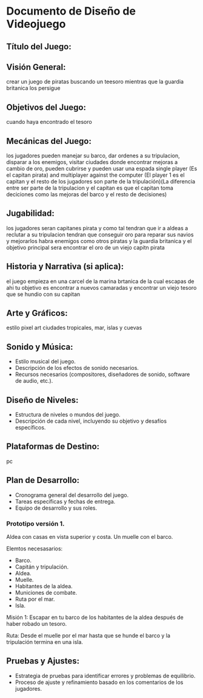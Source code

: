 # Documento de Diseño de Videojuego

## Título del Juego: 
<!-- [AGREGAR UN TÍTULO] -->


## Visión General: 
crear un juego de piratas buscando un teesoro mientras que la guardia britanica los persigue

<!-- DESCRIBIR AL PERSONA PRINCIPAL: CAPITÁN-->
<!-- DESCRIBIR A LOS PERSONAJES/ELEMENTOS SECUNDARIOS: TRIPULACIÓN -->
<!-- ¿EN QUÉ ESCENARIO SE DESARROLLA EL JUEGO? -->
<!-- HACER UN BOCETO DE LOS ELEMENTOS DEL ESCENARIO -->

## Objetivos del Juego:
cuando haya encontrado el tesoro
<!-- ¿EN DÓNDE SE ESCONDE EL TESORO Y QUÉ ES EL TESORO? -->

## Mecánicas del Juego:
los jugadores pueden manejar su barco, dar ordenes a su tripulacion, disparar a los enemigos, visitar ciudades donde encontrar mejoras a cambio de oro, pueden cubrirse y pueden usar una espada single player (Es el capitan pirata) and multiplayer against the computer (El player 1 es el capitan y el resto de los jugadores son parte de la tripulación)(La diferencia entre ser parte de la tripulacion y el capitan es que el capitan toma deciciones como las mejoras del barco y el resto de decisiones)

<!-- DESCRIBIR QUIÉNES SON LOS ENEMIGOS Y QUÉ HACEN PARA COMPLICAR LA MISIÓN DE ENCONTRAR EL TESORO -->
<!-- ELEGIR 2 CIUDADES PARA INICIAR A CREAR LOS ESCENARIOS -->
<!-- BOCETAR CÓMO ES EL BARCO Y LOS CAMINOS QUE SE PUEDEN NAVEGAR -->
<!-- BUSCAR IMÁGENES EN INTERNET PARA TENER REFERENCIAS -->

## Jugabilidad:
los jugadores seran capitanes pirata y como tal tendran que ir a aldeas a reclutar a su tripulacion tendran que conseguir oro para reparar sus navios y mejorarlos habra enemigos como otros piratas y la guardia britanica y el objetivo principal sera encontrar el oro de un viejo capitn pirata
<!-- DESCRIBIR UNA DINÁMICA DE JUEGO INICIAL: ¿CUÁL ES LA PRIMER MISIÓN? ¿CUÁL ES LA PRIMERA RECOMPENSA? ¿CUÁLES CON LOS OBSTÁCULOS QUE SE VA A ENCONTRAR EL PERSONA PRINCIPAL? ¿CÓMO ES LA RUTA QUE SIGUE? -->
<!-- DIBUJAR UN BOCETO CON LOS ELEMENTOS PRINCIPALES Y CÓMO INTERACTUAN -->

## Historia y Narrativa (si aplica):
el juego empieza en una carcel de la marina brtanica de la cual escapas de ahi tu objetivo es encontrar a nuevos camaradas y encontrar un viejo tesoro que se hundio con su capitan 

## Arte y Gráficos:
estilo pixel art ciudades tropicales, mar, islas y cuevas
<!-- ** Buscar assets de este estilo para usarlos en el prototipo -->
<!-- REFERENCIA: https://gamemaker.io/es/blog/make-pixel-art-2d-games -->

## Sonido y Música:
- Estilo musical del juego.
- Descripción de los efectos de sonido necesarios.
- Recursos necesarios (compositores, diseñadores de sonido, software de audio, etc.).

## Diseño de Niveles:
- Estructura de niveles o mundos del juego.
- Descripción de cada nivel, incluyendo su objetivo y desafíos específicos.

## Plataformas de Destino:
pc

## Plan de Desarrollo:
- Cronograma general del desarrollo del juego.
- Tareas específicas y fechas de entrega.
- Equipo de desarrollo y sus roles.

### Prototipo versión 1.
Aldea con casas en vista superior y costa. Un muelle con el barco.

Elemtos necesasarios:
- Barco.
- Capitán y tripulación.
- Aldea.
- Muelle.
- Habitantes de la aldea.
- Municiones de combate.
- Ruta por el mar.
- Isla.

Misión 1:
Escapar en tu barco de los habitantes de la aldea después de haber robado un tesoro.

Ruta:
Desde el muelle por el mar hasta que se hunde el barco y la tripulación termina en una isla.

## Pruebas y Ajustes:
- Estrategia de pruebas para identificar errores y problemas de equilibrio.
- Proceso de ajuste y refinamiento basado en los comentarios de los jugadores.
